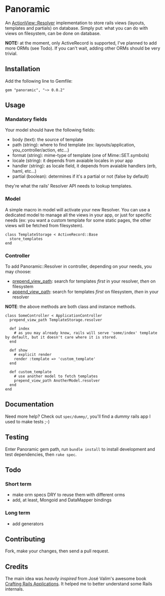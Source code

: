 # Panoramic
An [ActionView::Resolver] implementation to store rails views (layouts, templates and partials) on database. Simply put: what you can do with views on filesystem, can be done on database.

**NOTE:** at the moment, only ActiveRecord is supported, I've planned to add more ORMs (see Todo). If you can't wait, adding other ORMs should be very trivial. 

## Installation
Add the following line to Gemfile:

```
gem "panoramic", "~> 0.0.2"
```

## Usage

### Mandatory fields
Your model should have the following fields:

* body (text): the source of template
* path (string): where to find template (ex: layouts/application,
  you_controller/action, etc...)
* format (string): mime-type of template (one of Mime::SET.symbols)
* locale (string): it depends from avaiable locales in your app
* handler (string): as locale field, it depends from avaiable handlers
  (erb, haml, etc...)
* partial (boolean): determines if it's a partial or not (false by
  default)

they're what the rails' Resolver API needs to lookup templates.

### Model
A simple macro in model will activate your new Resolver. You can use a dedicated model to manage all the views in your app, or just for specific needs (ex: you want a custom template for some static pages, the other views will be fetched from filesystem).

```
class TemplateStorage < ActiveRecord::Base
  store_templates
end
```

### Controller 
To add Panoramic::Resolver in controller, depending on your needs, you may choose:

* [prepend_view_path]: search for templates *first* in your resolver, *then* on filesystem
* [append_view_path]: search for templates *first* on filesystem, *then* in your resolver

**NOTE**: the above methods are both class and instance methods.


```
class SomeController < ApplicationController
  prepend_view_path TemplateStorage.resolver

  def index
    # as you may already know, rails will serve 'some/index' template by default, but it doesn't care where it is stored.
  end

  def show
    # explicit render
    render :template => 'custom_template'
  end
  
  def custom_template
    # use another model to fetch templates
    prepend_view_path AnotherModel.resolver
  end
end
```

## Documentation
Need more help? Check out ```spec/dummy/```, you'll find a *dummy* rails app I used to make tests ;-)

## Testing
Enter Panoramic gem path, run ```bundle install``` to install development and test dependencies, then ```rake spec```.


## Todo
### Short term
* make orm specs DRY to reuse them with different orms
* add, at least, Mongoid and DataMapper bindings
### Long term
* add generators

## Contributing
Fork, make your changes, then send a pull request.

## Credits
The main idea was *heavily inspired* from José Valim's awesome book [Crafting Rails Applications]. It helped me to better understand some Rails internals.

[ActionView::Resolver]: http://api.rubyonrails.org/classes/ActionView/Resolver.html
[append_view_path]: http://apidock.com/rails/AbstractController/ViewPaths/ClassMethods/append_view_path
[prepend_view_path]: http://apidock.com/rails/AbstractController/ViewPaths/ClassMethods/prepend_view_path
[Crafting Rails Applications]: http://pragprog.com/titles/jvrails/crafting-rails-applications
